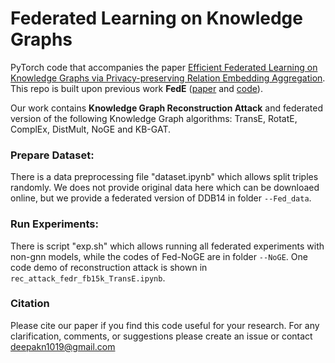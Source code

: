 # Federated Learning on Knowledge Graphs

PyTorch code that accompanies the paper [Efficient Federated Learning on Knowledge Graphs via Privacy-preserving Relation Embedding Aggregation](https://arxiv.org/pdf/2203.09553.pdf).
This repo is built upon previous work **FedE** ([paper](https://arxiv.org/pdf/2010.12882.pdf) and [code](https://github.com/AnselCmy/FedE)). 

Our work contains **Knowledge Graph Reconstruction Attack** and federated version of the following Knowledge Graph algorithms: TransE, RotatE, ComplEx, DistMult, NoGE and KB-GAT.

### Prepare Dataset: 
There is a data preprocessing file "dataset.ipynb" which allows split triples randomly. 
We does not provide original data here which can be downloaed online, but we provide a federated version of DDB14 in folder `--Fed_data`.

### Run Experiments: 
There is script "exp.sh" which allows running all federated experiments with non-gnn models, while the codes of Fed-NoGE are in folder `--NoGE`.
One code demo of reconstruction attack is shown in `rec_attack_fedr_fb15k_TransE.ipynb`.

### Citation
Please cite our paper if you find this code useful for your research.
For any clarification, comments, or suggestions please create an issue or contact deepakn1019@gmail.com
